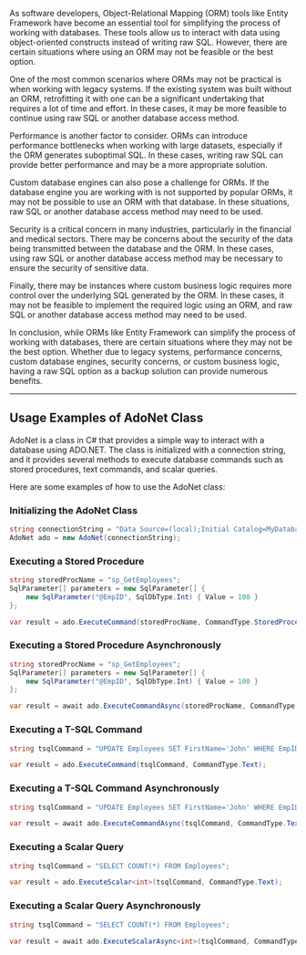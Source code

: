 As software developers, Object-Relational Mapping (ORM) tools like Entity Framework have become an essential tool for simplifying the process of working with databases. These tools allow us to interact with data using object-oriented constructs instead of writing raw SQL. However, there are certain situations where using an ORM may not be feasible or the best option.

One of the most common scenarios where ORMs may not be practical is when working with legacy systems. If the existing system was built without an ORM, retrofitting it with one can be a significant undertaking that requires a lot of time and effort. In these cases, it may be more feasible to continue using raw SQL or another database access method.

Performance is another factor to consider. ORMs can introduce performance bottlenecks when working with large datasets, especially if the ORM generates suboptimal SQL. In these cases, writing raw SQL can provide better performance and may be a more appropriate solution.

Custom database engines can also pose a challenge for ORMs. If the database engine you are working with is not supported by popular ORMs, it may not be possible to use an ORM with that database. In these situations, raw SQL or another database access method may need to be used.

Security is a critical concern in many industries, particularly in the financial and medical sectors. There may be concerns about the security of the data being transmitted between the database and the ORM. In these cases, using raw SQL or another database access method may be necessary to ensure the security of sensitive data.

Finally, there may be instances where custom business logic requires more control over the underlying SQL generated by the ORM. In these cases, it may not be feasible to implement the required logic using an ORM, and raw SQL or another database access method may need to be used.

In conclusion, while ORMs like Entity Framework can simplify the process of working with databases, there are certain situations where they may not be the best option. Whether due to legacy systems, performance concerns, custom database engines, security concerns, or custom business logic, having a raw SQL option as a backup solution can provide numerous benefits.

___

## Usage Examples of AdoNet Class
AdoNet is a class in C# that provides a simple way to interact with a database using ADO.NET. The class is initialized with a connection string, and it provides several methods to execute database commands such as stored procedures, text commands, and scalar queries.

Here are some examples of how to use the AdoNet class:

### Initializing the AdoNet Class
```csharp
string connectionString = "Data Source=(local);Initial Catalog=MyDatabase;Integrated Security=True;";
AdoNet ado = new AdoNet(connectionString);
```


### Executing a Stored Procedure
```csharp
string storedProcName = "sp_GetEmployees";
SqlParameter[] parameters = new SqlParameter[] {
    new SqlParameter("@EmpID", SqlDbType.Int) { Value = 100 }
};

var result = ado.ExecuteCommand(storedProcName, CommandType.StoredProcedure, parameters);
```

### Executing a Stored Procedure Asynchronously
```csharp
string storedProcName = "sp_GetEmployees";
SqlParameter[] parameters = new SqlParameter[] {
    new SqlParameter("@EmpID", SqlDbType.Int) { Value = 100 }
};

var result = await ado.ExecuteCommandAsync(storedProcName, CommandType.StoredProcedure, parameters);
```

### Executing a T-SQL Command
```csharp
string tsqlCommand = "UPDATE Employees SET FirstName='John' WHERE EmpID=100";

var result = ado.ExecuteCommand(tsqlCommand, CommandType.Text);
```

### Executing a T-SQL Command Asynchronously
```csharp
string tsqlCommand = "UPDATE Employees SET FirstName='John' WHERE EmpID=100";

var result = await ado.ExecuteCommandAsync(tsqlCommand, CommandType.Text);
```

### Executing a Scalar Query
```csharp
string tsqlCommand = "SELECT COUNT(*) FROM Employees";

var result = ado.ExecuteScalar<int>(tsqlCommand, CommandType.Text);
```

### Executing a Scalar Query Asynchronously
```csharp
string tsqlCommand = "SELECT COUNT(*) FROM Employees";

var result = await ado.ExecuteScalarAsync<int>(tsqlCommand, CommandType.Text);
```

